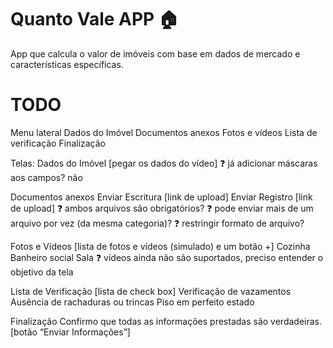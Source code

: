 # Quanto Vale APP 🏠

App que calcula o valor de imóveis com base em dados de mercado e características específicas.


# TODO

Menu lateral
Dados do Imóvel
Documentos anexos
Fotos e vídeos
Lista de verificação
Finalização

Telas:
Dados do Imóvel
[pegar os dados do vídeo]
❓ já adicionar máscaras aos campos? não


Documentos anexos
Enviar Escritura [link de upload]
Enviar Registro [link de upload]
❓ ambos arquivos são obrigatórios?
❓ pode enviar mais de um arquivo por vez (da mesma categoria)?
❓ restringir formato de arquivo?

Fotos e Vídeos
[lista de fotos e vídeos (simulado) e um botão +]
Cozinha
Banheiro social
Sala
❓ vídeos ainda não são suportados, preciso entender o objetivo da tela

Lista de Verificação
[lista de check box]
Verificação de vazamentos
Ausência de rachaduras ou trincas
Piso em perfeito estado

Finalização
Confirmo que todas as informações prestadas são verdadeiras.
[botão “Enviar Informações”]



